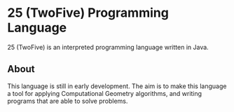 # 25 (TwoFive) Programming Language
25 (TwoFive) is an interpreted programming language written in Java.

## About
 This language is still in early development. The aim is to make this language a tool for applying Computational Geometry algorithms, and writing programs that are able to solve problems.


